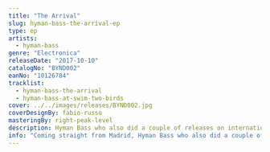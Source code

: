 ```yaml
---
title: "The Arrival"
slug: hyman-bass-the-arrival-ep
type: ep
artists:
  - hyman-bass
genre: "Electronica"
releaseDate: "2017-10-10"
catalogNo: "BYND002"
eanNo: "10126784"
tracklist:
  - hyman-bass-the-arrival
  - hyman-bass-at-swim-two-birds
cover: ../../images/releases/BYND002.jpg
coverDesignBy: fabio-russo
masteringBy: right-peak-level
description: Hyman Bass who also did a couple of releases on international labels crafted a single which will throw you back in natural surroundings with its special symphonies.
info: "Coming straight from Madrid, Hyman Bass who also did a couple of releases on international labels crafted a single which will throw you back in natural surroundings with its stirring and special symphonies."
---
```

